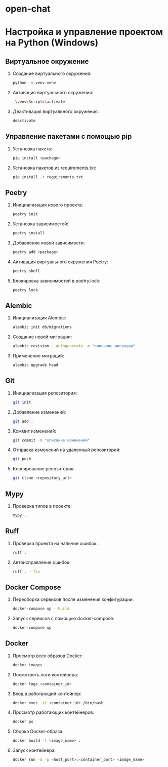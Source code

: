 # open-chat
# Настройка и управление проектом на Python (Windows)

## Виртуальное окружение
1. Создание виртуального окружения:
	```bash
  	python -m venv venv
	```
2. Активация виртуального окружения:
	```bash
	.\venv\Scripts\activate
	```
3. Деактивация виртуального окружения:
	```bash
	deactivate
	```

## Управление пакетами с помощью pip
1. Установка пакета:
	```bash
  	pip install <package>
	```
2. Установка пакетов из requirements.txt:
	```bash
	pip install -r requirements.txt
	```
 
## Poetry
1. Инициализация нового проекта:
	```bash
  	poetry init
	```
2. Установка зависимостей:
	```bash
	poetry install
	```
3. Добавление новой зависимости:
	```bash
	poetry add <package>
	```
4. Активация виртуального окружения Poetry:
   ```bash
   poetry shell
   ```
5. Блокировка зависимостей в poetry.lock:
   ```bash
   poetry lock
   ```

## Alembic
1. Инициализация Alembic:
	```bash
  	alembic init db/migrations
	```
2. Создание новой миграции:
	```bash
	alembic revision --autogenerate -m "описание миграции"
	```
3. Применение миграций:
	```bash
	alembic upgrade head
	```
 
## Git
1. Инициализация репозитория:
	```bash
  	git init
	```
2. Добавление изменений:
	```bash
	git add .
	```
3. Коммит изменений:
	```bash
	git commit -m "описание изменений"
	```
4. Отправка изменений на удаленный репозиторий:
   ```bash
   git push
   ```
5. Клонирование репозитория:
	```bash
	git clone <repository_url>
	```
 
## Mypy
1. Проверка типов в проекте:
	```bash
  	mypy .
	```
 
## Ruff 
1. Проверка проекта на наличие ошибок:
	```bash
  	ruff .
	```
2. Автоисправление ошибок:
	```bash
	ruff . --fix
	```

## Docker Compose
1. Пересборка сервисов после изменения конфигурации:
	```bash
  	docker-compose up --build
	```
2. Запуск сервисов с помощью docker-compose:
	```bash
	docker-compose up
	```

## Docker
1. Просмотр всех образов Docker:
	```bash
  	docker images
	```
2. Посмотреть логи контейнера:
	```bash
	docker logs <container_id>
	```
3. Вход в работающий контейнер:
	```bash
	docker exec -it <container_id> /bin/bash
	```
4. Просмотр работающих контейнеров:
   ```bash
   docker ps
   ```
5. Сборка Docker-образа:
	```bash
	docker build -t <image_name> .
	```
6. Запуск контейнера:
   ```bash
   docker run -d -p <host_port>:<container_port> <image_name>
   ```